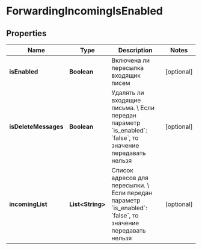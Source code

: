 

# ForwardingIncomingIsEnabled


## Properties

| Name | Type | Description | Notes |
|------------ | ------------- | ------------- | -------------|
|**isEnabled** | **Boolean** | Включена ли пересылка входящик писем |  [optional] |
|**isDeleteMessages** | **Boolean** | Удалять ли входящие письма. \\  Если передан параметр &#x60;is_enabled&#x60;: &#x60;false&#x60;, то значение передавать нельзя |  [optional] |
|**incomingList** | **List&lt;String&gt;** | Список адресов для пересылки. \\  Если передан параметр &#x60;is_enabled&#x60;: &#x60;false&#x60;, то значение передавать нельзя |  [optional] |



